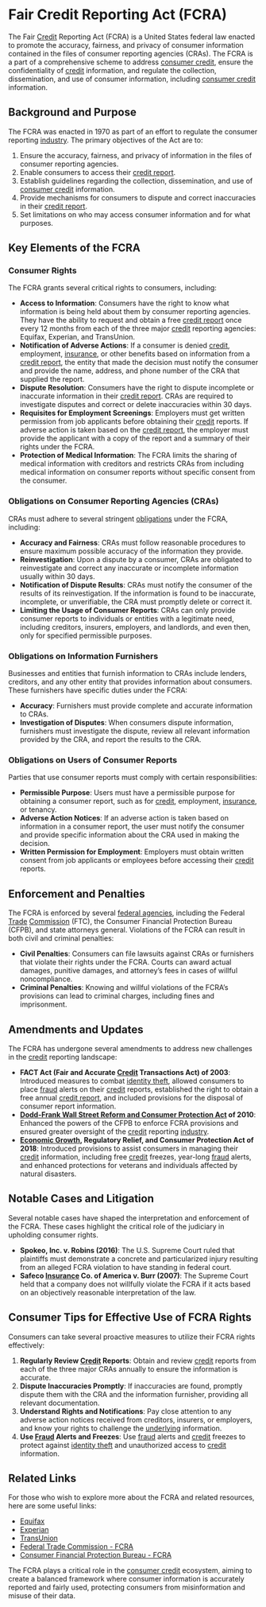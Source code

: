 # Fair Credit Reporting Act (FCRA)

The Fair [Credit](../c/credit.md) Reporting Act (FCRA) is a United States federal law enacted to promote the accuracy, fairness, and privacy of consumer information contained in the files of consumer reporting agencies (CRAs). The FCRA is a part of a comprehensive scheme to address [consumer credit](../c/consumer_credit.md), ensure the confidentiality of [credit](../c/credit.md) information, and regulate the collection, dissemination, and use of consumer information, including [consumer credit](../c/consumer_credit.md) information.

## Background and Purpose

The FCRA was enacted in 1970 as part of an effort to regulate the consumer reporting [industry](../i/industry.md). The primary objectives of the Act are to:

1. Ensure the accuracy, fairness, and privacy of information in the files of consumer reporting agencies.
2. Enable consumers to access their [credit report](../c/credit_report.md).
3. Establish guidelines regarding the collection, dissemination, and use of [consumer credit](../c/consumer_credit.md) information.
4. Provide mechanisms for consumers to dispute and correct inaccuracies in their [credit report](../c/credit_report.md).
5. Set limitations on who may access consumer information and for what purposes.

## Key Elements of the FCRA

### Consumer Rights

The FCRA grants several critical rights to consumers, including:

- **Access to Information**: Consumers have the right to know what information is being held about them by consumer reporting agencies. They have the ability to request and obtain a free [credit report](../c/credit_report.md) once every 12 months from each of the three major [credit](../c/credit.md) reporting agencies: Equifax, Experian, and TransUnion.
- **Notification of Adverse Actions**: If a consumer is denied [credit](../c/credit.md), employment, [insurance](../i/insurance.md), or other benefits based on information from a [credit report](../c/credit_report.md), the entity that made the decision must notify the consumer and provide the name, address, and phone number of the CRA that supplied the report.
- **Dispute Resolution**: Consumers have the right to dispute incomplete or inaccurate information in their [credit report](../c/credit_report.md). CRAs are required to investigate disputes and correct or delete inaccuracies within 30 days.
- **Requisites for Employment Screenings**: Employers must get written permission from job applicants before obtaining their [credit](../c/credit.md) reports. If adverse action is taken based on the [credit report](../c/credit_report.md), the employer must provide the applicant with a copy of the report and a summary of their rights under the FCRA.
- **Protection of Medical Information**: The FCRA limits the sharing of medical information with creditors and restricts CRAs from including medical information on consumer reports without specific consent from the consumer.

### Obligations on Consumer Reporting Agencies (CRAs)

CRAs must adhere to several stringent [obligations](../o/obligation.md) under the FCRA, including:

- **Accuracy and Fairness**: CRAs must follow reasonable procedures to ensure maximum possible accuracy of the information they provide.
- **Reinvestigation**: Upon a dispute by a consumer, CRAs are obligated to reinvestigate and correct any inaccurate or incomplete information usually within 30 days.
- **Notification of Dispute Results**: CRAs must notify the consumer of the results of its reinvestigation. If the information is found to be inaccurate, incomplete, or unverifiable, the CRA must promptly delete or correct it.
- **Limiting the Usage of Consumer Reports**: CRAs can only provide consumer reports to individuals or entities with a legitimate need, including creditors, insurers, employers, and landlords, and even then, only for specified permissible purposes.

### Obligations on Information Furnishers

Businesses and entities that furnish information to CRAs include lenders, creditors, and any other entity that provides information about consumers. These furnishers have specific duties under the FCRA:

- **Accuracy**: Furnishers must provide complete and accurate information to CRAs.
- **Investigation of Disputes**: When consumers dispute information, furnishers must investigate the dispute, review all relevant information provided by the CRA, and report the results to the CRA.

### Obligations on Users of Consumer Reports

Parties that use consumer reports must comply with certain responsibilities:

- **Permissible Purpose**: Users must have a permissible purpose for obtaining a consumer report, such as for [credit](../c/credit.md), employment, [insurance](../i/insurance.md), or tenancy.
- **Adverse Action Notices**: If an adverse action is taken based on information in a consumer report, the user must notify the consumer and provide specific information about the CRA used in making the decision.
- **Written Permission for Employment**: Employers must obtain written consent from job applicants or employees before accessing their [credit](../c/credit.md) reports.

## Enforcement and Penalties

The FCRA is enforced by several [federal agencies](../f/federal_agencies.md), including the Federal [Trade](../t/trade.md) [Commission](../c/commission.md) (FTC), the Consumer Financial Protection Bureau (CFPB), and state attorneys general. Violations of the FCRA can result in both civil and criminal penalties:

- **Civil Penalties**: Consumers can file lawsuits against CRAs or furnishers that violate their rights under the FCRA. Courts can award actual damages, punitive damages, and attorney’s fees in cases of willful noncompliance.
- **Criminal Penalties**: Knowing and willful violations of the FCRA’s provisions can lead to criminal charges, including fines and imprisonment.

## Amendments and Updates

The FCRA has undergone several amendments to address new challenges in the [credit](../c/credit.md) reporting landscape:

- **FACT Act (Fair and Accurate [Credit](../c/credit.md) Transactions Act) of 2003**: Introduced measures to combat [identity theft](../i/identity_theft.md), allowed consumers to place [fraud](../f/fraud.md) alerts on their [credit](../c/credit.md) reports, established the right to obtain a free annual [credit report](../c/credit_report.md), and included provisions for the disposal of consumer report information.
- **[Dodd-Frank Wall Street Reform and Consumer Protection Act](../d/dodd-frank_wall_street_reform_and_consumer_protection_act.md) of 2010**: Enhanced the powers of the CFPB to enforce FCRA provisions and ensured greater oversight of the [credit](../c/credit.md) reporting [industry](../i/industry.md).
- **[Economic Growth](../e/economic_growth.md), Regulatory Relief, and Consumer Protection Act of 2018**: Introduced provisions to assist consumers in managing their [credit](../c/credit.md) information, including free [credit](../c/credit.md) freezes, year-long [fraud](../f/fraud.md) alerts, and enhanced protections for veterans and individuals affected by natural disasters.

## Notable Cases and Litigation

Several notable cases have shaped the interpretation and enforcement of the FCRA. These cases highlight the critical role of the judiciary in upholding consumer rights.

- **Spokeo, Inc. v. Robins (2016)**: The U.S. Supreme Court ruled that plaintiffs must demonstrate a concrete and particularized injury resulting from an alleged FCRA violation to have standing in federal court.
- **Safeco [Insurance](../i/insurance.md) Co. of America v. Burr (2007)**: The Supreme Court held that a company does not willfully violate the FCRA if it acts based on an objectively reasonable interpretation of the law.

## Consumer Tips for Effective Use of FCRA Rights

Consumers can take several proactive measures to utilize their FCRA rights effectively:

1. **Regularly Review [Credit](../c/credit.md) Reports**: Obtain and review [credit](../c/credit.md) reports from each of the three major CRAs annually to ensure the information is accurate.
2. **Dispute Inaccuracies Promptly**: If inaccuracies are found, promptly dispute them with the CRA and the information furnisher, providing all relevant documentation.
3. **Understand Rights and Notifications**: Pay close attention to any adverse action notices received from creditors, insurers, or employers, and know your rights to challenge the [underlying](../u/underlying.md) information.
4. **Use [Fraud](../f/fraud.md) Alerts and Freezes**: Use [fraud](../f/fraud.md) alerts and [credit](../c/credit.md) freezes to protect against [identity theft](../i/identity_theft.md) and unauthorized access to [credit](../c/credit.md) information.

## Related Links

For those who wish to explore more about the FCRA and related resources, here are some useful links:

- [Equifax](https://www.equifax.com/)
- [Experian](https://www.experian.com/)
- [TransUnion](https://www.transunion.com/)
- [Federal Trade Commission - FCRA](https://www.ftc.gov/enforcement/statutes/fair-credit-reporting-act)
- [Consumer Financial Protection Bureau - FCRA](https://www.consumerfinance.gov/consumer-tools/credit-reports-and-scores/fair-credit-reporting-act/)

The FCRA plays a critical role in the [consumer credit](../c/consumer_credit.md) ecosystem, aiming to create a balanced framework where consumer information is accurately reported and fairly used, protecting consumers from misinformation and misuse of their data.